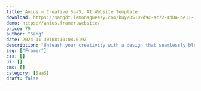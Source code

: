 ```yaml
---
title: Anius — Creative SaaS, AI Website Template
download: https://sangdt.lemonsqueezy.com/buy/05109d9c-ac72-4d0a-be11-72c1b389255d
demo: https://anius.framer.website/
price: 79
author: "Sang"
date: 2024-11-30T08:10:08.019Z
description: "Unleash your creativity with a design that seamlessly blends form and function. The multi-layout options offer versatility, ensuring your AI website adapts effortlessly to various content needs."
ssg: ["Framer"]
css: []
ui: []
cms: []
category: [SaaS]
draft: false
---
```

